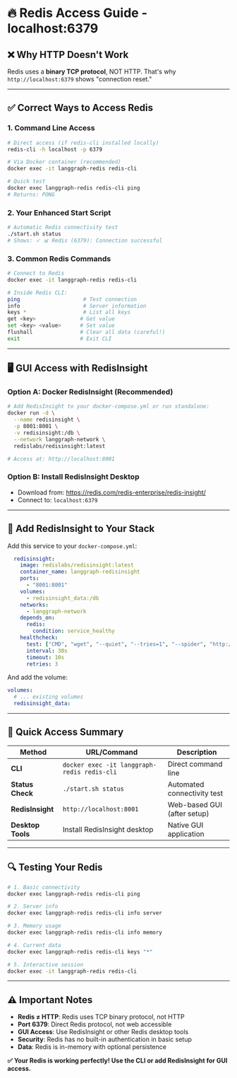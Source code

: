 # 🔥 **Redis Access Guide - localhost:6379**

## ❌ **Why HTTP Doesn't Work**
Redis uses a **binary TCP protocol**, NOT HTTP. That's why `http://localhost:6379` shows "connection reset."

---

## ✅ **Correct Ways to Access Redis**

### **1. Command Line Access**
```bash
# Direct access (if redis-cli installed locally)
redis-cli -h localhost -p 6379

# Via Docker container (recommended)
docker exec -it langgraph-redis redis-cli

# Quick test
docker exec langgraph-redis redis-cli ping
# Returns: PONG
```

### **2. Your Enhanced Start Script**
```bash
# Automatic Redis connectivity test
./start.sh status
# Shows: ✓ 📊 Redis (6379): Connection successful
```

### **3. Common Redis Commands**
```bash
# Connect to Redis
docker exec -it langgraph-redis redis-cli

# Inside Redis CLI:
ping                    # Test connection
info                    # Server information  
keys *                  # List all keys
get <key>              # Get value
set <key> <value>      # Set value
flushall               # Clear all data (careful!)
exit                   # Exit CLI
```

---

## 🖥️ **GUI Access with RedisInsight**

### **Option A: Docker RedisInsight (Recommended)**
```bash
# Add RedisInsight to your docker-compose.yml or run standalone:
docker run -d \
  --name redisinsight \
  -p 8001:8001 \
  -v redisinsight:/db \
  --network langgraph-network \
  redislabs/redisinsight:latest

# Access at: http://localhost:8001
```

### **Option B: Install RedisInsight Desktop**
- Download from: https://redis.com/redis-enterprise/redis-insight/
- Connect to: `localhost:6379`

---

## 🔧 **Add RedisInsight to Your Stack**

Add this service to your `docker-compose.yml`:

```yaml
  redisinsight:
    image: redislabs/redisinsight:latest
    container_name: langgraph-redisinsight
    ports:
      - "8001:8001"
    volumes:
      - redisinsight_data:/db
    networks:
      - langgraph-network
    depends_on:
      redis:
        condition: service_healthy
    healthcheck:
      test: ["CMD", "wget", "--quiet", "--tries=1", "--spider", "http://localhost:8001"]
      interval: 30s
      timeout: 10s
      retries: 3
```

And add the volume:
```yaml
volumes:
  # ... existing volumes
  redisinsight_data:
```

---

## 🚀 **Quick Access Summary**

| Method | URL/Command | Description |
|--------|-------------|-------------|
| **CLI** | `docker exec -it langgraph-redis redis-cli` | Direct command line |
| **Status Check** | `./start.sh status` | Automated connectivity test |
| **RedisInsight** | `http://localhost:8001` | Web-based GUI (after setup) |
| **Desktop Tools** | Install RedisInsight desktop | Native GUI application |

---

## 🔍 **Testing Your Redis**

```bash
# 1. Basic connectivity
docker exec langgraph-redis redis-cli ping

# 2. Server info
docker exec langgraph-redis redis-cli info server

# 3. Memory usage
docker exec langgraph-redis redis-cli info memory

# 4. Current data
docker exec langgraph-redis redis-cli keys "*"

# 5. Interactive session
docker exec -it langgraph-redis redis-cli
```

---

## ⚠️ **Important Notes**

- **Redis ≠ HTTP**: Redis uses TCP binary protocol, not HTTP
- **Port 6379**: Direct Redis protocol, not web accessible
- **GUI Access**: Use RedisInsight or other Redis desktop tools
- **Security**: Redis has no built-in authentication in basic setup
- **Data**: Redis is in-memory with optional persistence

**✅ Your Redis is working perfectly! Use the CLI or add RedisInsight for GUI access.**
